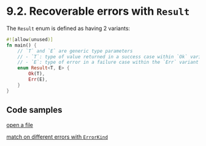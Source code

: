 # 9.2. Recoverable errors with `Result`

The `Result` enum is defined as having 2 variants:

```rust
#![allow(unused)]
fn main() {
    // `T` and `E` are generic type parameters
    // - `T`: type of value returned in a success case within `Ok` variant
    // - `E`: type of error in a failure case within the `Err` variant
    enum Result<T, E> {
        Ok(T),
        Err(E),
    }
}
```

## Code samples

[open a file](./crates/open_file/src/main.rs)

[match on different errors with `ErrorKind`](./crates/match_on_error_kind/src/main.rs)
